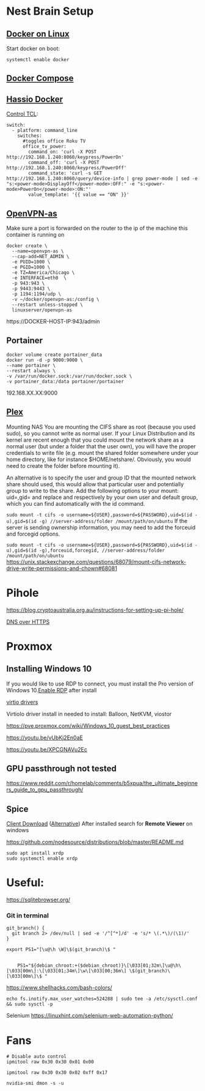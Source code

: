 # Nest Brain Setup
## [Docker on Linux](https://docs.docker.com/install/linux/docker-ce/ubuntu/)
Start docker on boot:
```
systemctl enable docker
```

## [Docker Compose](https://docs.docker.com/compose/install/)
## [Hassio Docker](https://www.home-assistant.io/docs/installation/docker/)
[Control TCL](https://www.reddit.com/r/homeassistant/comments/8tl2pg/turn_roku_tv_onoff/):
```
switch:
  - platform: command_line
    switches:
      #toggles office Roku TV
      office_tv_power:
        command_on: 'curl -X POST http://192.168.1.240:8060/keypress/PowerOn'
        command_off: 'curl -X POST http://192.168.1.240:8060/keypress/PowerOff'
        command_state: 'curl -s GET http://192.168.1.240:8060/query/device-info | grep power-mode | sed -e "s:<power-mode>DisplayOff</power-mode>:OFF:" -e "s:<power-mode>PowerOn</power-mode>:ON:"'
        value_template: '{{ value == "ON" }}'
```
## [OpenVPN-as](https://hub.docker.com/r/linuxserver/openvpn-as/)
Make sure a port is forwarded on the router to the ip of the machine this container is running on
```
docker create \
  --name=openvpn-as \
  --cap-add=NET_ADMIN \
  -e PUID=1000 \
  -e PGID=1000 \
  -e TZ=America/Chicago \
  -e INTERFACE=eth0  \
  -p 943:943 \
  -p 9443:9443 \
  -p 1194:1194/udp \
  -v ~/docker/openvpn-as:/config \
  --restart unless-stopped \
  linuxserver/openvpn-as
```

https://DOCKER-HOST-IP:943/admin

## Portainer
```
docker volume create portainer_data
docker run -d -p 9000:9000 \
--name portainer \
--restart always \
-v /var/run/docker.sock:/var/run/docker.sock \
-v portainer_data:/data portainer/portainer
```
192.168.XX.XX:9000
## [Plex](https://linuxize.com/post/how-to-install-plex-media-server-on-ubuntu-18-04/)
Mounting NAS
You are mounting the CIFS share as root (because you used sudo), so you cannot write as normal user. If your Linux Distribution and its kernel are recent enough that you could mount the network share as a normal user (but under a folder that the user own), you will have the proper credentials to write file (e.g. mount the shared folder somewhere under your home directory, like for instance $HOME/netshare/. Obviously, you would need to create the folder before mounting it).

An alternative is to specify the user and group ID that the mounted network share should used, this would allow that particular user and potentially group to write to the share. Add the following options to your mount: uid=<user>,gid=<group> and replace <user> and <group> respectively by your own user and default group, which you can find automatically with the id command.

`sudo mount -t cifs -o username=${USER},password=${PASSWORD},uid=$(id -u),gid=$(id -g) //server-address/folder /mount/path/on/ubuntu`
If the server is sending ownership information, you may need to add the forceuid and forcegid options.

`sudo mount -t cifs -o username=${USER},password=${PASSWORD},uid=$(id -u),gid=$(id -g),forceuid,forcegid, //server-address/folder /mount/path/on/ubuntu`
https://unix.stackexchange.com/questions/68079/mount-cifs-network-drive-write-permissions-and-chown#68081
# Pihole
https://blog.cryptoaustralia.org.au/instructions-for-setting-up-pi-hole/

[DNS over HTTPS](https://scotthelme.co.uk/securing-dns-across-all-of-my-devices-with-pihole-dns-over-https-1-1-1-1/)

# Proxmox

## Installing Windows 10
If you would like to use RDP to connect, you must install the Pro version of Windows 10.[Enable RDP](https://pureinfotech.com/enable-remote-desktop-windows-10/) after install

[virtio drivers](https://fedorapeople.org/groups/virt/virtio-win/direct-downloads/archive-virtio/)

VirtioIo driver install in needed to install: Balloon, NetKVM, viostor

https://pve.proxmox.com/wiki/Windows_10_guest_best_practices

https://youtu.be/vUbKj2En0aE

https://youtu.be/XPCGNAVu2Ec

## GPU passthrough not tested
https://www.reddit.com/r/homelab/comments/b5xpua/the_ultimate_beginners_guide_to_gpu_passthrough/

## Spice

[Client Download](https://virt-manager.org/download/) ([Alternative](https://releases.pagure.org/virt-viewer/)) After installed search for **Remote Viewer** on windows

https://github.com/nodesource/distributions/blob/master/README.md



```
sudo apt install xrdp
sudo systemctl enable xrdp
```


# Useful: 
https://sqlitebrowser.org/


### Git in terminal
```
git_branch() {
  git branch 2> /dev/null | sed -e '/^[^*]/d' -e 's/* \(.*\)/(\1)/'
}

export PS1="[\u@\h \W]\$(git_branch)\$ "


    PS1="${debian_chroot:+($debian_chroot)}\[\033[01;32m\]\u@\h\[\033[00m\]:\[\033[01;34m\]\w\[\033[00;36m\] \$(git_branch)\[\033[00m\]\$ "

```
https://www.shellhacks.com/bash-colors/


```
echo fs.inotify.max_user_watches=524288 | sudo tee -a /etc/sysctl.conf && sudo sysctl -p
```

Selenium
https://linuxhint.com/selenium-web-automation-python/


# Fans
```
# Disable auto control
ipmitool raw 0x30 0x30 0x01 0x00

ipmitool raw 0x30 0x30 0x02 0xff 0x17
```


`nvidia-smi dmon -s -u`

